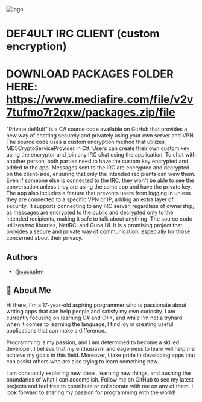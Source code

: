 ![logo](https://cdn.discordapp.com/attachments/896420136356053033/1089536948307230781/icons8_grand_master_key_64px_1.png) 


# DEF4ULT IRC CLIENT (custom encryption)

# DOWNLOAD PACKAGES FOLDER HERE: https://www.mediafire.com/file/v2v7tufmo7r2qxw/packages.zip/file
"Private def4ult" is a C# source code available on GitHub that provides a new way of chatting securely and privately using your own server and VPN. The source code uses a custom encryption method that utilizes MD5CryptoServiceProvider in C#. Users can create their own custom key using the encryptor and join any IRC chat using the application.  To chat with another person, both parties need to have the custom key encrypted and added to the app. Messages sent to the IRC are encrypted and decrypted on the client-side, ensuring that only the intended recipients can view them. Even if someone else is connected to the IRC, they won't be able to see the conversation unless they are using the same app and have the private key.  The app also includes a feature that prevents users from logging in unless they are connected to a specific VPN or IP, adding an extra layer of security. It supports connecting to any IRC server, regardless of ownership, as messages are encrypted to the public and decrypted only to the intended recipients, making it safe to talk about anything.  The source code utilizes two libraries, NetIRC, and Guna.UI. It is a promising project that provides a secure and private way of communication, especially for those concerned about their privacy. 


## Authors

- [@cuciudev](https://github.com/cuciuu)


## 🦆 About Me
Hi there, I'm a 17-year-old aspiring programmer who is passionate about writing apps that can help people and satisfy my own curiosity. I am currently focusing on learning C# and C++, and while I'm not a tryhard when it comes to learning the language, I find joy in creating useful applications that can make a difference.

Programming is my passion, and I am determined to become a skilled developer. I believe that my enthusiasm and eagerness to learn will help me achieve my goals in this field. Moreover, I take pride in developing apps that can assist others who are also trying to learn something new.

I am constantly exploring new ideas, learning new things, and pushing the boundaries of what I can accomplish. Follow me on GitHub to see my latest projects and feel free to contribute or collaborate with me on any of them. I look forward to sharing my passion for programming with the world!

